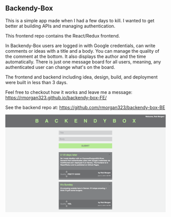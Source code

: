## Backendy-Box

This is a simple app made when I had a few days to kill.  I wanted to get better at building APIs and managing authentication.

This frontend repo contains the React/Redux frontend.

In Backendy-Box users are logged in with Google credentials, can write comments or ideas with a title and a body.  You can manage the quality of the comment at the bottom.  It also displays the author and the time automatically.  There is just one message board for all users, meaning, any authenticated user can change what's on the board.

The frontend and backend including idea, design, build, and deployment were built in less than 3 days.

Feel free to checkout how it works and leave me a message:
https://rmorgan323.github.io/backendy-box-FE/

See the backend repo at:
https://github.com/rmorgan323/backendy-box-BE

![Screenshot](backendy-box-ss.png)

